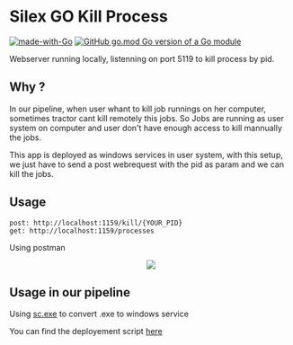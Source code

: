 # Silex GO Kill Process
[![made-with-Go](https://img.shields.io/badge/Made%20with-Go-1f425f.svg)](http://golang.org)
[![GitHub go.mod Go version of a Go module](https://img.shields.io/github/go-mod/go-version/artfxdev/silex_GoKillProcess)](https://github.com/ArtFXDev/silex_GoKillProcess)

Webserver running locally, listenning on port 5119 to kill process by pid.

## Why ?
In our pipeline, when user whant to kill job runnings on her computer, sometimes tractor cant kill remotely this jobs.
So Jobs are running as user system on computer and user don't have enough access to kill mannually the jobs.

This app is deployed as windows services in user system, with this setup, we just have to send a post webrequest with the pid as param and we can kill the jobs.


## Usage

```
post: http://localhost:1159/kill/{YOUR_PID}
get: http://localhost:1159/processes
```
Using postman 
<p align="center">
  <img src="https://github.com/ArtFXDev/silex_GoKillProcess/blob/main/screenshots/postrequest.png?raw=true">
</p>

## Usage in our pipeline
Using [sc.exe](https://docs.microsoft.com/en-us/windows-server/administration/windows-commands/sc-create) to convert .exe to windows service

You can find the deployement script [here](https://github.com/ArtFXDev/silex_fog_snapin/blob/main/gokillprocess/go-killprocess.ps1)

